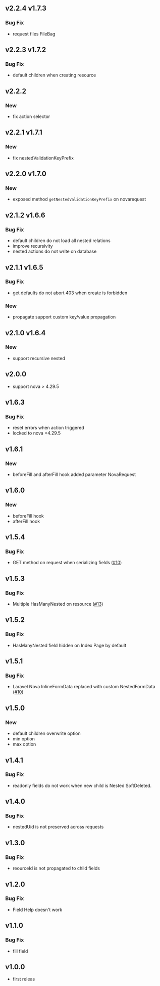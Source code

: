 ## v2.2.4 v1.7.3

### Bug Fix

-   request files FileBag

## v2.2.3 v1.7.2

### Bug Fix

-   default children when creating resource

## v2.2.2

### New

-   fix action selector

## v2.2.1 v1.7.1

### New

-   fix nestedValidationKeyPrefix

## v2.2.0 v1.7.0

### New

-   exposed method `getNestedValidationKeyPrefix` on novarequest

## v2.1.2 v1.6.6

### Bug Fix

-   default children do not load all nested relations
-   improve recursivity
-   nested actions do not write on database

## v2.1.1 v1.6.5

### Bug Fix

-   get defaults do not abort 403 when create is forbidden

### New

-   propagate support custom key/value propagation

## v2.1.0 v1.6.4

### New

-   support recursive nested

## v2.0.0

-   support nova > 4.29.5

## v1.6.3

### Bug Fix

-   reset errors when action triggered
-   locked to nova <4.29.5

## v1.6.1

### New

-   beforeFill and afterFill hook added parameter NovaRequest

## v1.6.0

### New

-   beforeFill hook
-   afterFill hook

## v1.5.4

### Bug Fix

-   GET method on request when serializing fields ([#10](https://github.com/Lupennat/nova-nested-many/issues/10))

## v1.5.3

### Bug Fix

-   Multiple HasManyNested on resource ([#13](https://github.com/Lupennat/nova-nested-many/issues/13))

## v1.5.2

### Bug Fix

-   HasManyNested field hidden on Index Page by default

## v1.5.1

### Bug Fix

-   Laravel Nova InlineFormData replaced with custom NestedFormData ([#10](https://github.com/Lupennat/nova-nested-many/issues/10))

## v1.5.0

### New

-   default children overwrite option
-   min option
-   max option

## v1.4.1

### Bug Fix

-   readonly fields do not work when new child is Nested SoftDeleted.

## v1.4.0

### Bug Fix

-   nestedUid is not preserved across requests

## v1.3.0

### Bug Fix

-   reourceId is not propagated to child fields

## v1.2.0

### Bug Fix

-   Field Help doesn't work

## v1.1.0

### Bug Fix

-   fill field

## v1.0.0

-   first releas
